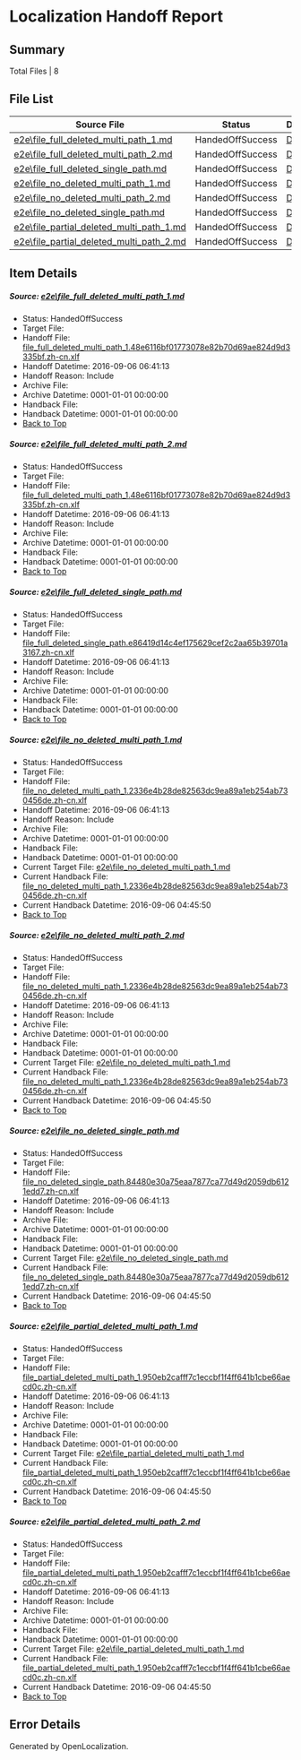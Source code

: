 # <a name='report-top'></a> Localization Handoff Report

## Summary
 Total Files | 8

## File List
 Source File | Status | Details 
 ----------- | ------ | ------- 
 [e2e\file_full_deleted_multi_path_1.md](https://github.com/OpenLocalizationTestOrg/ol-test0/blob/9d033553e4d12842201457b570c4035b7b026e94/e2e/file_full_deleted_multi_path_1.md) | HandedOffSuccess | [Details](#911abf63a2dd9b93954c68877a91781d1b22f3681)
 [e2e\file_full_deleted_multi_path_2.md](https://github.com/OpenLocalizationTestOrg/ol-test0/blob/9d033553e4d12842201457b570c4035b7b026e94/e2e/file_full_deleted_multi_path_2.md) | HandedOffSuccess | [Details](#911abf63a2dd9b93954c68877a91781d1b22f3682)
 [e2e\file_full_deleted_single_path.md](https://github.com/OpenLocalizationTestOrg/ol-test0/blob/9d033553e4d12842201457b570c4035b7b026e94/e2e/file_full_deleted_single_path.md) | HandedOffSuccess | [Details](#8682a73ca1896121be92ebb6dade3ffba9f95d8b3)
 [e2e\file_no_deleted_multi_path_1.md](https://github.com/OpenLocalizationTestOrg/ol-test0/blob/9d033553e4d12842201457b570c4035b7b026e94/e2e/file_no_deleted_multi_path_1.md) | HandedOffSuccess | [Details](#ed059ccd55b03f06e2740e13b536fa6597b042a14)
 [e2e\file_no_deleted_multi_path_2.md](https://github.com/OpenLocalizationTestOrg/ol-test0/blob/9d033553e4d12842201457b570c4035b7b026e94/e2e/file_no_deleted_multi_path_2.md) | HandedOffSuccess | [Details](#ed059ccd55b03f06e2740e13b536fa6597b042a15)
 [e2e\file_no_deleted_single_path.md](https://github.com/OpenLocalizationTestOrg/ol-test0/blob/9d033553e4d12842201457b570c4035b7b026e94/e2e/file_no_deleted_single_path.md) | HandedOffSuccess | [Details](#e2b393fe58df8ee105372213ea4d354dfa01aa596)
 [e2e\file_partial_deleted_multi_path_1.md](https://github.com/OpenLocalizationTestOrg/ol-test0/blob/9d033553e4d12842201457b570c4035b7b026e94/e2e/file_partial_deleted_multi_path_1.md) | HandedOffSuccess | [Details](#68799fa4603c9db2acff1597d8c08d9ef4f383477)
 [e2e\file_partial_deleted_multi_path_2.md](https://github.com/OpenLocalizationTestOrg/ol-test0/blob/9d033553e4d12842201457b570c4035b7b026e94/e2e/file_partial_deleted_multi_path_2.md) | HandedOffSuccess | [Details](#68799fa4603c9db2acff1597d8c08d9ef4f383478)

## Item Details
##### <a name='911abf63a2dd9b93954c68877a91781d1b22f3681'></a> Source: [e2e\file_full_deleted_multi_path_1.md](https://github.com/OpenLocalizationTestOrg/ol-test0/blob/9d033553e4d12842201457b570c4035b7b026e94/e2e/file_full_deleted_multi_path_1.md)
* Status: HandedOffSuccess
* Target File: 
* Handoff File: [file_full_deleted_multi_path_1.48e6116bf01773078e82b70d69ae824d9d3335bf.zh-cn.xlf](https://github.com/OpenLocalizationTestOrg/ol-test0-handoff/blob/7a78dd54a60c79dc558f942b693e10fe00fa0f2c/ol-handoff/OpenLocalizationTestOrg/ol-test0-zhcn/ci/mt/file_full_deleted_multi_path_1.48e6116bf01773078e82b70d69ae824d9d3335bf.zh-cn.xlf)
* Handoff Datetime: 2016-09-06 06:41:13
* Handoff Reason: Include
* Archive File: 
* Archive Datetime: 0001-01-01 00:00:00
* Handback File: 
* Handback Datetime: 0001-01-01 00:00:00
* [Back to Top](#report-top)

##### <a name='911abf63a2dd9b93954c68877a91781d1b22f3682'></a> Source: [e2e\file_full_deleted_multi_path_2.md](https://github.com/OpenLocalizationTestOrg/ol-test0/blob/9d033553e4d12842201457b570c4035b7b026e94/e2e/file_full_deleted_multi_path_2.md)
* Status: HandedOffSuccess
* Target File: 
* Handoff File: [file_full_deleted_multi_path_1.48e6116bf01773078e82b70d69ae824d9d3335bf.zh-cn.xlf](https://github.com/OpenLocalizationTestOrg/ol-test0-handoff/blob/7a78dd54a60c79dc558f942b693e10fe00fa0f2c/ol-handoff/OpenLocalizationTestOrg/ol-test0-zhcn/ci/mt/file_full_deleted_multi_path_1.48e6116bf01773078e82b70d69ae824d9d3335bf.zh-cn.xlf)
* Handoff Datetime: 2016-09-06 06:41:13
* Handoff Reason: Include
* Archive File: 
* Archive Datetime: 0001-01-01 00:00:00
* Handback File: 
* Handback Datetime: 0001-01-01 00:00:00
* [Back to Top](#report-top)

##### <a name='8682a73ca1896121be92ebb6dade3ffba9f95d8b3'></a> Source: [e2e\file_full_deleted_single_path.md](https://github.com/OpenLocalizationTestOrg/ol-test0/blob/9d033553e4d12842201457b570c4035b7b026e94/e2e/file_full_deleted_single_path.md)
* Status: HandedOffSuccess
* Target File: 
* Handoff File: [file_full_deleted_single_path.e86419d14c4ef175629cef2c2aa65b39701a3167.zh-cn.xlf](https://github.com/OpenLocalizationTestOrg/ol-test0-handoff/blob/7a78dd54a60c79dc558f942b693e10fe00fa0f2c/ol-handoff/OpenLocalizationTestOrg/ol-test0-zhcn/ci/mt/file_full_deleted_single_path.e86419d14c4ef175629cef2c2aa65b39701a3167.zh-cn.xlf)
* Handoff Datetime: 2016-09-06 06:41:13
* Handoff Reason: Include
* Archive File: 
* Archive Datetime: 0001-01-01 00:00:00
* Handback File: 
* Handback Datetime: 0001-01-01 00:00:00
* [Back to Top](#report-top)

##### <a name='ed059ccd55b03f06e2740e13b536fa6597b042a14'></a> Source: [e2e\file_no_deleted_multi_path_1.md](https://github.com/OpenLocalizationTestOrg/ol-test0/blob/9d033553e4d12842201457b570c4035b7b026e94/e2e/file_no_deleted_multi_path_1.md)
* Status: HandedOffSuccess
* Target File: 
* Handoff File: [file_no_deleted_multi_path_1.2336e4b28de82563dc9ea89a1eb254ab730456de.zh-cn.xlf](https://github.com/OpenLocalizationTestOrg/ol-test0-handoff/blob/7a78dd54a60c79dc558f942b693e10fe00fa0f2c/ol-handoff/OpenLocalizationTestOrg/ol-test0-zhcn/ci/mt/file_no_deleted_multi_path_1.2336e4b28de82563dc9ea89a1eb254ab730456de.zh-cn.xlf)
* Handoff Datetime: 2016-09-06 06:41:13
* Handoff Reason: Include
* Archive File: 
* Archive Datetime: 0001-01-01 00:00:00
* Handback File: 
* Handback Datetime: 0001-01-01 00:00:00
* Current Target File: [e2e\file_no_deleted_multi_path_1.md](https://github.com/OpenLocalizationTestOrg/ol-test0-zhcn/blob/7f78dcb80e09f73dfb193cf8b80328fd1b4ce079/e2e/file_no_deleted_multi_path_1.md)
* Current Handback File: [file_no_deleted_multi_path_1.2336e4b28de82563dc9ea89a1eb254ab730456de.zh-cn.xlf](https://github.com/OpenLocalizationTestOrg/ol-test0-handback/blob/a064b76afbaa107f11522ea83c310caa5339e059/ol-handback/OpenLocalizationTestOrg/ol-test0-zhcn/ci/mt/file_no_deleted_multi_path_1.2336e4b28de82563dc9ea89a1eb254ab730456de.zh-cn.xlf)
* Current Handback Datetime: 2016-09-06 04:45:50
* [Back to Top](#report-top)

##### <a name='ed059ccd55b03f06e2740e13b536fa6597b042a15'></a> Source: [e2e\file_no_deleted_multi_path_2.md](https://github.com/OpenLocalizationTestOrg/ol-test0/blob/9d033553e4d12842201457b570c4035b7b026e94/e2e/file_no_deleted_multi_path_2.md)
* Status: HandedOffSuccess
* Target File: 
* Handoff File: [file_no_deleted_multi_path_1.2336e4b28de82563dc9ea89a1eb254ab730456de.zh-cn.xlf](https://github.com/OpenLocalizationTestOrg/ol-test0-handoff/blob/7a78dd54a60c79dc558f942b693e10fe00fa0f2c/ol-handoff/OpenLocalizationTestOrg/ol-test0-zhcn/ci/mt/file_no_deleted_multi_path_1.2336e4b28de82563dc9ea89a1eb254ab730456de.zh-cn.xlf)
* Handoff Datetime: 2016-09-06 06:41:13
* Handoff Reason: Include
* Archive File: 
* Archive Datetime: 0001-01-01 00:00:00
* Handback File: 
* Handback Datetime: 0001-01-01 00:00:00
* Current Target File: [e2e\file_no_deleted_multi_path_1.md](https://github.com/OpenLocalizationTestOrg/ol-test0-zhcn/blob/7f78dcb80e09f73dfb193cf8b80328fd1b4ce079/e2e/file_no_deleted_multi_path_1.md)
* Current Handback File: [file_no_deleted_multi_path_1.2336e4b28de82563dc9ea89a1eb254ab730456de.zh-cn.xlf](https://github.com/OpenLocalizationTestOrg/ol-test0-handback/blob/a064b76afbaa107f11522ea83c310caa5339e059/ol-handback/OpenLocalizationTestOrg/ol-test0-zhcn/ci/mt/file_no_deleted_multi_path_1.2336e4b28de82563dc9ea89a1eb254ab730456de.zh-cn.xlf)
* Current Handback Datetime: 2016-09-06 04:45:50
* [Back to Top](#report-top)

##### <a name='e2b393fe58df8ee105372213ea4d354dfa01aa596'></a> Source: [e2e\file_no_deleted_single_path.md](https://github.com/OpenLocalizationTestOrg/ol-test0/blob/9d033553e4d12842201457b570c4035b7b026e94/e2e/file_no_deleted_single_path.md)
* Status: HandedOffSuccess
* Target File: 
* Handoff File: [file_no_deleted_single_path.84480e30a75eaa7877ca77d49d2059db6121edd7.zh-cn.xlf](https://github.com/OpenLocalizationTestOrg/ol-test0-handoff/blob/7a78dd54a60c79dc558f942b693e10fe00fa0f2c/ol-handoff/OpenLocalizationTestOrg/ol-test0-zhcn/ci/mt/file_no_deleted_single_path.84480e30a75eaa7877ca77d49d2059db6121edd7.zh-cn.xlf)
* Handoff Datetime: 2016-09-06 06:41:13
* Handoff Reason: Include
* Archive File: 
* Archive Datetime: 0001-01-01 00:00:00
* Handback File: 
* Handback Datetime: 0001-01-01 00:00:00
* Current Target File: [e2e\file_no_deleted_single_path.md](https://github.com/OpenLocalizationTestOrg/ol-test0-zhcn/blob/7f78dcb80e09f73dfb193cf8b80328fd1b4ce079/e2e/file_no_deleted_single_path.md)
* Current Handback File: [file_no_deleted_single_path.84480e30a75eaa7877ca77d49d2059db6121edd7.zh-cn.xlf](https://github.com/OpenLocalizationTestOrg/ol-test0-handback/blob/a064b76afbaa107f11522ea83c310caa5339e059/ol-handback/OpenLocalizationTestOrg/ol-test0-zhcn/ci/mt/file_no_deleted_single_path.84480e30a75eaa7877ca77d49d2059db6121edd7.zh-cn.xlf)
* Current Handback Datetime: 2016-09-06 04:45:50
* [Back to Top](#report-top)

##### <a name='68799fa4603c9db2acff1597d8c08d9ef4f383477'></a> Source: [e2e\file_partial_deleted_multi_path_1.md](https://github.com/OpenLocalizationTestOrg/ol-test0/blob/9d033553e4d12842201457b570c4035b7b026e94/e2e/file_partial_deleted_multi_path_1.md)
* Status: HandedOffSuccess
* Target File: 
* Handoff File: [file_partial_deleted_multi_path_1.950eb2cafff7c1eccbf1f4ff641b1cbe66aecd0c.zh-cn.xlf](https://github.com/OpenLocalizationTestOrg/ol-test0-handoff/blob/7a78dd54a60c79dc558f942b693e10fe00fa0f2c/ol-handoff/OpenLocalizationTestOrg/ol-test0-zhcn/ci/mt/file_partial_deleted_multi_path_1.950eb2cafff7c1eccbf1f4ff641b1cbe66aecd0c.zh-cn.xlf)
* Handoff Datetime: 2016-09-06 06:41:13
* Handoff Reason: Include
* Archive File: 
* Archive Datetime: 0001-01-01 00:00:00
* Handback File: 
* Handback Datetime: 0001-01-01 00:00:00
* Current Target File: [e2e\file_partial_deleted_multi_path_1.md](https://github.com/OpenLocalizationTestOrg/ol-test0-zhcn/blob/7f78dcb80e09f73dfb193cf8b80328fd1b4ce079/e2e/file_partial_deleted_multi_path_1.md)
* Current Handback File: [file_partial_deleted_multi_path_1.950eb2cafff7c1eccbf1f4ff641b1cbe66aecd0c.zh-cn.xlf](https://github.com/OpenLocalizationTestOrg/ol-test0-handback/blob/a064b76afbaa107f11522ea83c310caa5339e059/ol-handback/OpenLocalizationTestOrg/ol-test0-zhcn/ci/mt/file_partial_deleted_multi_path_1.950eb2cafff7c1eccbf1f4ff641b1cbe66aecd0c.zh-cn.xlf)
* Current Handback Datetime: 2016-09-06 04:45:50
* [Back to Top](#report-top)

##### <a name='68799fa4603c9db2acff1597d8c08d9ef4f383478'></a> Source: [e2e\file_partial_deleted_multi_path_2.md](https://github.com/OpenLocalizationTestOrg/ol-test0/blob/9d033553e4d12842201457b570c4035b7b026e94/e2e/file_partial_deleted_multi_path_2.md)
* Status: HandedOffSuccess
* Target File: 
* Handoff File: [file_partial_deleted_multi_path_1.950eb2cafff7c1eccbf1f4ff641b1cbe66aecd0c.zh-cn.xlf](https://github.com/OpenLocalizationTestOrg/ol-test0-handoff/blob/7a78dd54a60c79dc558f942b693e10fe00fa0f2c/ol-handoff/OpenLocalizationTestOrg/ol-test0-zhcn/ci/mt/file_partial_deleted_multi_path_1.950eb2cafff7c1eccbf1f4ff641b1cbe66aecd0c.zh-cn.xlf)
* Handoff Datetime: 2016-09-06 06:41:13
* Handoff Reason: Include
* Archive File: 
* Archive Datetime: 0001-01-01 00:00:00
* Handback File: 
* Handback Datetime: 0001-01-01 00:00:00
* Current Target File: [e2e\file_partial_deleted_multi_path_1.md](https://github.com/OpenLocalizationTestOrg/ol-test0-zhcn/blob/7f78dcb80e09f73dfb193cf8b80328fd1b4ce079/e2e/file_partial_deleted_multi_path_1.md)
* Current Handback File: [file_partial_deleted_multi_path_1.950eb2cafff7c1eccbf1f4ff641b1cbe66aecd0c.zh-cn.xlf](https://github.com/OpenLocalizationTestOrg/ol-test0-handback/blob/a064b76afbaa107f11522ea83c310caa5339e059/ol-handback/OpenLocalizationTestOrg/ol-test0-zhcn/ci/mt/file_partial_deleted_multi_path_1.950eb2cafff7c1eccbf1f4ff641b1cbe66aecd0c.zh-cn.xlf)
* Current Handback Datetime: 2016-09-06 04:45:50
* [Back to Top](#report-top)


## Error Details

Generated by OpenLocalization.
